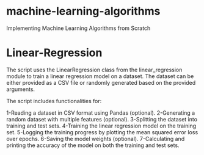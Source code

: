 # machine-learning-algorithms
Implementing Machine Learning Algorithms from Scratch

# Linear-Regression
The script uses the LinearRegression class from the linear_regression module to train a linear regression model on a dataset. 
The dataset can be either provided as a CSV file or randomly generated based on the provided arguments.

The script includes functionalities for:

1-Reading a dataset in CSV format using Pandas (optional).
2-Generating a random dataset with multiple features (optional).
3-Splitting the dataset into training and test sets.
4-Training the linear regression model on the training set.
5-Logging the training progress by plotting the mean squared error loss over epochs.
6-Saving the model weights (optional).
7-Calculating and printing the accuracy of the model on both the training and test sets.

